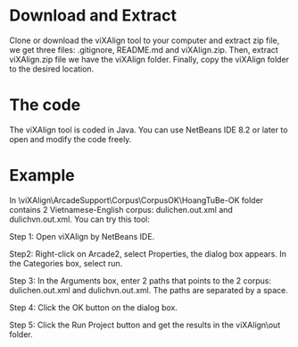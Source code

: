 # Download and Extract
Clone or download the viXAlign tool to your computer and extract zip file, we get three files: .gitignore, README.md and viXAlign.zip. Then, extract viXAlign.zip file we have the viXAlign folder. Finally, copy the viXAlign folder to the desired location.

# The code
The viXAlign tool is coded in Java. You can use NetBeans IDE 8.2 or later to open and modify the code freely.

# Example
In \viXAlign\ArcadeSupport\Corpus\CorpusOK\HoangTuBe-OK folder contains 2 Vietnamese-English corpus: dulichen.out.xml and dulichvn.out.xml. You can try this tool:

Step 1: Open viXAlign  by NetBeans IDE.

Step2: Right-click on Arcade2, select Properties, the dialog box appears. In the Categories box, select run. 

Step 3: In the Arguments box, enter 2 paths that points to the 2 corpus: dulichen.out.xml and dulichvn.out.xml. The paths are separated by a space. 

Step 4: Click the OK button on the dialog box. 

Step 5: Click the Run Project button and get the results in the viXAlign\out folder.
